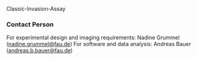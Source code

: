 Classic-Invasion-Assay

### Contact Person
For experimental design and imaging requirements:   Nadine Grummel (nadine.grummel@fau.de)
For software and data analysis: Andreas Bauer  (andreas.b.bauer@fau.de)
